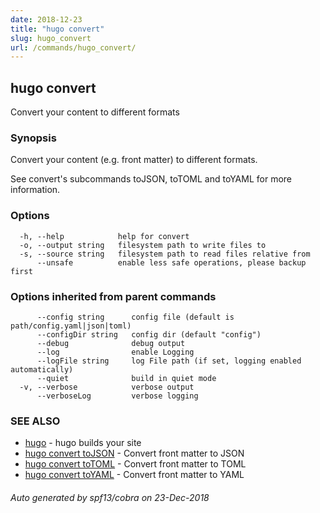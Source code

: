 ```yaml
---
date: 2018-12-23
title: "hugo convert"
slug: hugo_convert
url: /commands/hugo_convert/
---
```

## hugo convert

Convert your content to different formats

### Synopsis

Convert your content (e.g. front matter) to different formats.

See convert's subcommands toJSON, toTOML and toYAML for more information.

### Options

```
  -h, --help            help for convert
  -o, --output string   filesystem path to write files to
  -s, --source string   filesystem path to read files relative from
      --unsafe          enable less safe operations, please backup first
```

### Options inherited from parent commands

```
      --config string      config file (default is path/config.yaml|json|toml)
      --configDir string   config dir (default "config")
      --debug              debug output
      --log                enable Logging
      --logFile string     log File path (if set, logging enabled automatically)
      --quiet              build in quiet mode
  -v, --verbose            verbose output
      --verboseLog         verbose logging
```

### SEE ALSO

* [hugo](/commands/hugo/)	 - hugo builds your site
* [hugo convert toJSON](/commands/hugo_convert_tojson/)	 - Convert front matter to JSON
* [hugo convert toTOML](/commands/hugo_convert_totoml/)	 - Convert front matter to TOML
* [hugo convert toYAML](/commands/hugo_convert_toyaml/)	 - Convert front matter to YAML

###### Auto generated by spf13/cobra on 23-Dec-2018

